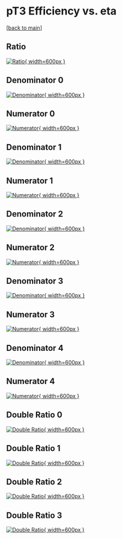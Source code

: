# pT3 Efficiency vs. eta

[[back to main](./)]



## Ratio

[![Ratio](../mtv/var/pT3_xtr_11_-1_eff_eta.png){ width=600px }](../mtv/var/pT3_xtr_11_-1_eff_eta.pdf)

## Denominator 0

[![Denominator](../mtv/den/pT3_xtr_11_-1_eff_eta_den0.png){ width=600px }](../mtv/den/pT3_xtr_11_-1_eff_eta_den0.pdf)

## Numerator 0

[![Numerator](../mtv/num/pT3_xtr_11_-1_eff_eta_num0.png){ width=600px }](../mtv/num/pT3_xtr_11_-1_eff_eta_num0.pdf)

## Denominator 1

[![Denominator](../mtv/den/pT3_xtr_11_-1_eff_eta_den1.png){ width=600px }](../mtv/den/pT3_xtr_11_-1_eff_eta_den1.pdf)

## Numerator 1

[![Numerator](../mtv/num/pT3_xtr_11_-1_eff_eta_num1.png){ width=600px }](../mtv/num/pT3_xtr_11_-1_eff_eta_num1.pdf)

## Denominator 2

[![Denominator](../mtv/den/pT3_xtr_11_-1_eff_eta_den2.png){ width=600px }](../mtv/den/pT3_xtr_11_-1_eff_eta_den2.pdf)

## Numerator 2

[![Numerator](../mtv/num/pT3_xtr_11_-1_eff_eta_num2.png){ width=600px }](../mtv/num/pT3_xtr_11_-1_eff_eta_num2.pdf)

## Denominator 3

[![Denominator](../mtv/den/pT3_xtr_11_-1_eff_eta_den3.png){ width=600px }](../mtv/den/pT3_xtr_11_-1_eff_eta_den3.pdf)

## Numerator 3

[![Numerator](../mtv/num/pT3_xtr_11_-1_eff_eta_num3.png){ width=600px }](../mtv/num/pT3_xtr_11_-1_eff_eta_num3.pdf)

## Denominator 4

[![Denominator](../mtv/den/pT3_xtr_11_-1_eff_eta_den4.png){ width=600px }](../mtv/den/pT3_xtr_11_-1_eff_eta_den4.pdf)

## Numerator 4

[![Numerator](../mtv/num/pT3_xtr_11_-1_eff_eta_num4.png){ width=600px }](../mtv/num/pT3_xtr_11_-1_eff_eta_num4.pdf)

## Double Ratio 0

[![Double Ratio](../mtv/ratio/pT3_xtr_11_-1_eff_eta_ratio0.png){ width=600px }](../mtv/ratio/pT3_xtr_11_-1_eff_eta_ratio0.pdf)

## Double Ratio 1

[![Double Ratio](../mtv/ratio/pT3_xtr_11_-1_eff_eta_ratio1.png){ width=600px }](../mtv/ratio/pT3_xtr_11_-1_eff_eta_ratio1.pdf)

## Double Ratio 2

[![Double Ratio](../mtv/ratio/pT3_xtr_11_-1_eff_eta_ratio2.png){ width=600px }](../mtv/ratio/pT3_xtr_11_-1_eff_eta_ratio2.pdf)

## Double Ratio 3

[![Double Ratio](../mtv/ratio/pT3_xtr_11_-1_eff_eta_ratio3.png){ width=600px }](../mtv/ratio/pT3_xtr_11_-1_eff_eta_ratio3.pdf)

